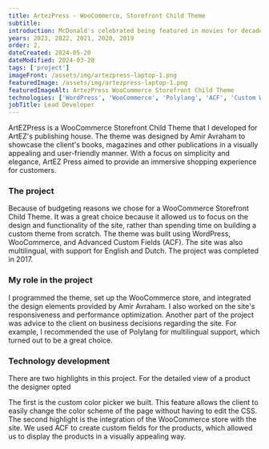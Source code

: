 ```yaml
---
title: ArtezPress - WooCommerce, Storefront Child Theme
subtitle:
introduction: McDonald's celebrated being featured in movies for decades by introducing a new meal and a new promotion site. I was tasked with developing the site. As an international site, the site supported over 105 languages.
years: 2023, 2022, 2021, 2020, 2019
order: 2,
dateCreated: 2024-05-20
dateModified: 2024-03-20
tags: ['project']
imageFront: /assets/img/artezpress-laptop-1.png
featuredImage: /assets/img/artezpress-laptop-1.png
featuredImageAlt: ArtezPress WooCommerce Storefront Child Theme
technologies: ['WordPress', 'WooCommerce', 'Polylang', 'ACF', 'Custom WP Theme', 'Git', 'PHP']
jobTitle: Lead Developer
---
```


ArtEZPress is a WooCommerce Storefront Child Theme that I developed for ArtEZ's publishing house. The theme was designed by Amir Avraham to showcase the client's books, magazines and other publications in a visually appealing and user-friendly manner. With a focus on simplicity and elegance, ArtEZ Press aimed to provide an immersive shopping experience for customers.

### The project
Because of budgeting reasons we chose for a WooCommerce Storefront Child Theme. It was a great choice because it allowed us to focus on the design and functionality of the site, rather than spending time on building a custom theme from scratch. The theme was built using WordPress, WooCommerce, and Advanced Custom Fields (ACF). The site was also multilingual, with support for English and Dutch. The project was completed in 2017.

### My role in the project
I programmed the theme, set up the WooCommerce store, and integrated the design elements provided by Amir Avraham. I also worked on the site's responsiveness and performance optimization. Another part of the project was advice to the client on business decisions regarding the site. For example, I recommended the use of Polylang for multilingual support, which turned out to be a great choice.

### Technology development
There are two highlights in this project. For the detailed view of a product the designer opted

The first is the custom color picker we built. This feature allows the client to easily change the color scheme of the page without having to edit the CSS. The second highlight is the integration of the WooCommerce store with the site. We used ACF to create custom fields for the products, which allowed us to display the products in a visually appealing way.